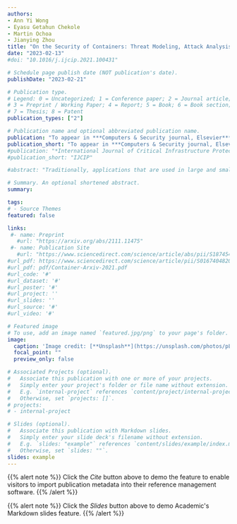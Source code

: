 ```yaml
---
authors:
- Ann Yi Wong
- Eyasu Getahun Chekole
- Martin Ochoa
- Jianying Zhou
title: "On the Security of Containers: Threat Modeling, Attack Analysis, and Mitigation Strategies"
date: "2023-02-13"
#doi: "10.1016/j.ijcip.2021.100431"

# Schedule page publish date (NOT publication's date).
publishDate: "2023-02-21"

# Publication type.
# Legend: 0 = Uncategorized; 1 = Conference paper; 2 = Journal article;
# 3 = Preprint / Working Paper; 4 = Report; 5 = Book; 6 = Book section;
# 7 = Thesis; 8 = Patent
publication_types: ["2"]

# Publication name and optional abbreviated publication name.
publication: "To appear in ***Computers & Security journal, Elsevier***"
publication_short: "To appear in ***Computers & Security journal, Elsevier***"
#publication: "*International Journal of Critical Infrastructure Protection (IJCIP)*, Elsevier, In Press"
#publication_short: "IJCIP"

#abstract: "Traditionally, applications that are used in large and small enterprises were deployed on “bare metal” servers installed with operating systems. Recently, the use of multiple virtual machines (VMs) on the same physical server was adopted due to cost reduction and flexibility. Nowadays, containers have become popular for application deployment due to smaller footprints than the VMs, their ability to start and stop more quickly, and their capability to pack the application binaries and their dependencies/libraries in standalone units for seamless portability. A typical container ecosystem includes a code repository (e.g., GitHub) where the container images are built from the codes and libraries and then pushed to the image registry (e.g., Docker Hub) for subsequent deployment as application containers. However, the pervasive use of containers also leads to a wide-range of security breaches such as attackers stealing credentials, source codes and sensitive data from image registry and code repository, carrying out DoS attacks on application containers, and gaining root access to misuse the underlying host resources, among others. In this paper, we first perform threat modeling on the containers ecosystem using the popular threat modeling framework, called STRIDE. Using STRIDE, we identify the vulnerabilities in each system component, and investigate potential security threats and their consequences. Then, we conduct a comprehensive survey on the existing countermeasures designed against the identified threats and vulnerabilities in containers. In particular, we assess the strengths and weaknesses of the existing mitigation strategies designed against such threats. We believe that this work will help researchers and practitioners to gain a deeper understanding of the threat landscape in containers and the state-of-the-art countermeasures. We also discuss open research problems, the research gaps and future research directions in containers security, which may ignite further research to be done in this area."

# Summary. An optional shortened abstract.
summary: 

tags:
# - Source Themes
featured: false

links:
 #- name: Preprint
   #url: "https://arxiv.org/abs/2111.11475"
 #- name: Publication Site
   #url: "https://www.sciencedirect.com/science/article/abs/pii/S1874548221000238"
#url_pdf: https://www.sciencedirect.com/science/article/pii/S0167404820301061
#url_pdf: pdf/Container-Arxiv-2021.pdf
#url_code: '#'
#url_dataset: '#'
#url_poster: '#'
#url_project: ''
#url_slides: ''
#url_source: '#'
#url_video: '#'

# Featured image
# To use, add an image named `featured.jpg/png` to your page's folder. 
image:
  caption: 'Image credit: [**Unsplash**](https://unsplash.com/photos/pLCdAaMFLTE)'
  focal_point: ""
  preview_only: false

# Associated Projects (optional).
#   Associate this publication with one or more of your projects.
#   Simply enter your project's folder or file name without extension.
#   E.g. `internal-project` references `content/project/internal-project/index.md`.
#   Otherwise, set `projects: []`.
# projects:
# - internal-project

# Slides (optional).
#   Associate this publication with Markdown slides.
#   Simply enter your slide deck's filename without extension.
#   E.g. `slides: "example"` references `content/slides/example/index.md`.
#   Otherwise, set `slides: ""`.
slides: example
---
```


{{% alert note %}}
Click the *Cite* button above to demo the feature to enable visitors to import publication metadata into their reference management software.
{{% /alert %}}

{{% alert note %}}
Click the *Slides* button above to demo Academic's Markdown slides feature.
{{% /alert %}}
